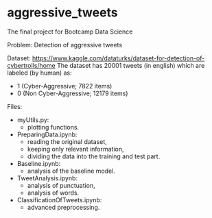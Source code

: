 # aggressive_tweets
The final project for Bootcamp Data Science

Problem: 
Detection of aggressive tweets

Dataset: 
https://www.kaggle.com/dataturks/dataset-for-detection-of-cybertrolls/home
The dataset has 20001 tweets (in english) which are labeled (by human) as:
- 1 (Cyber-Aggressive; 7822 items)
- 0 (Non Cyber-Aggressive; 12179 items)

Files:
* myUtils.py:
  - plotting functions.
* PreparingData.ipynb:
  - reading the original dataset,
  - keeping only relevant information,
  - dividing the data into the training and test part.
* Baseline.ipynb:
  - analysis of the baseline model.
* TweetAnalysis.ipynb:
  - analysis of punctuation,
  - analysis of words.
* ClassificationOfTweets.ipynb:
  - advanced preprocessing.